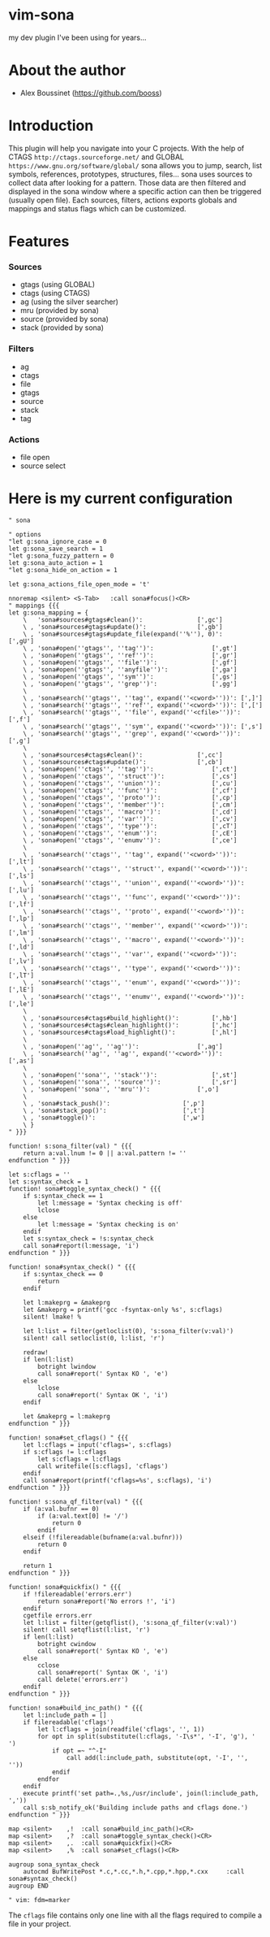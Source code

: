 vim-sona
========

my dev plugin I've been using for years...

About the author
=====

- Alex Boussinet (https://github.com/booss)

Introduction
=====

This plugin will help you navigate into your C projects.
With the help of CTAGS `http://ctags.sourceforge.net/` and GLOBAL `https://www.gnu.org/software/global/`
sona allows you to jump, search, list symbols, references, prototypes, structures, files...
sona uses sources to collect data after looking for a pattern.
Those data are then filtered and displayed in the sona window where a specific action can then be triggered (usually open file).
Each sources, filters, actions exports globals and mappings and status flags which can be customized.

Features
=====

### Sources

* gtags (using GLOBAL)
* ctags (using CTAGS)
* ag (using the silver searcher)
* mru (provided by sona)
* source (provided by sona)
* stack (provided by sona)

### Filters

* ag
* ctags
* file
* gtags
* source
* stack
* tag

### Actions

* file open
* source select

Here is my current configuration
=====

```vim
" sona

" options
"let g:sona_ignore_case = 0
let g:sona_save_search = 1
"let g:sona_fuzzy_pattern = 0
let g:sona_auto_action = 1
"let g:sona_hide_on_action = 1

let g:sona_actions_file_open_mode = 't'

nnoremap <silent> <S-Tab>	:call sona#focus()<CR>
" mappings {{{
let g:sona_mapping = {
	\   'sona#sources#gtags#clean()':				[',gc']
	\ , 'sona#sources#gtags#update()':				[',gb']
	\ , 'sona#sources#gtags#update_file(expand(''%''), 0)':		[',gU']
	\ , 'sona#open(''gtags'', ''tag'')':				[',gt']
	\ , 'sona#open(''gtags'', ''ref'')':				[',gr']
	\ , 'sona#open(''gtags'', ''file'')':				[',gf']
	\ , 'sona#open(''gtags'', ''anyfile'')':			[',ga']
	\ , 'sona#open(''gtags'', ''sym'')':				[',gs']
	\ , 'sona#open(''gtags'', ''grep'')':				[',gg']
	\
	\ , 'sona#search(''gtags'', ''tag'', expand(''<cword>''))':	[',]']
	\ , 'sona#search(''gtags'', ''ref'', expand(''<cword>''))':	[',[']
	\ , 'sona#search(''gtags'', ''file'', expand(''<cfile>''))':	[',f']
	\ , 'sona#search(''gtags'', ''sym'', expand(''<cword>''))':	[',s']
	\ , 'sona#search(''gtags'', ''grep'', expand(''<cword>''))':	[',g']
	\
	\ , 'sona#sources#ctags#clean()':				[',cc']
	\ , 'sona#sources#ctags#update()':				[',cb']
	\ , 'sona#open(''ctags'', ''tag'')':				[',ct']
	\ , 'sona#open(''ctags'', ''struct'')':				[',cs']
	\ , 'sona#open(''ctags'', ''union'')':				[',cu']
	\ , 'sona#open(''ctags'', ''func'')':				[',cf']
	\ , 'sona#open(''ctags'', ''proto'')':				[',cp']
	\ , 'sona#open(''ctags'', ''member'')':				[',cm']
	\ , 'sona#open(''ctags'', ''macro'')':				[',cd']
	\ , 'sona#open(''ctags'', ''var'')':				[',cv']
	\ , 'sona#open(''ctags'', ''type'')':				[',cT']
	\ , 'sona#open(''ctags'', ''enum'')':				[',cE']
	\ , 'sona#open(''ctags'', ''enumv'')':				[',ce']
	\
	\ , 'sona#search(''ctags'', ''tag'', expand(''<cword>''))':	[',lt']
	\ , 'sona#search(''ctags'', ''struct'', expand(''<cword>''))':	[',ls']
	\ , 'sona#search(''ctags'', ''union'', expand(''<cword>''))':	[',lu']
	\ , 'sona#search(''ctags'', ''func'', expand(''<cword>''))':	[',lf']
	\ , 'sona#search(''ctags'', ''proto'', expand(''<cword>''))':	[',lp']
	\ , 'sona#search(''ctags'', ''member'', expand(''<cword>''))':	[',lm']
	\ , 'sona#search(''ctags'', ''macro'', expand(''<cword>''))':	[',ld']
	\ , 'sona#search(''ctags'', ''var'', expand(''<cword>''))':	[',lv']
	\ , 'sona#search(''ctags'', ''type'', expand(''<cword>''))':	[',lT']
	\ , 'sona#search(''ctags'', ''enum'', expand(''<cword>''))':	[',lE']
	\ , 'sona#search(''ctags'', ''enumv'', expand(''<cword>''))':	[',le']
	\
	\ , 'sona#sources#ctags#build_highlight()':			[',hb']
	\ , 'sona#sources#ctags#clean_highlight()':			[',hc']
	\ , 'sona#sources#ctags#load_highlight()':			[',hl']
	\
	\ , 'sona#open(''ag'', ''ag'')':				[',ag']
	\ , 'sona#search(''ag'', ''ag'', expand(''<cword>''))':		[',as']
	\
	\ , 'sona#open(''sona'', ''stack'')':				[',st']
	\ , 'sona#open(''sona'', ''source'')':				[',sr']
	\ , 'sona#open(''sona'', ''mru'')':				[',o']
	\
	\ , 'sona#stack_push()':					[',p']
	\ , 'sona#stack_pop()':						[',t']
	\ , 'sona#toggle()':						[',w']
	\ }
" }}}

function! s:sona_filter(val) " {{{
	return a:val.lnum != 0 || a:val.pattern != ''
endfunction " }}}

let s:cflags = ''
let s:syntax_check = 1
function! sona#toggle_syntax_check() " {{{
	if s:syntax_check == 1
		let l:message = 'Syntax checking is off'
		lclose
	else
		let l:message = 'Syntax checking is on'
	endif
	let s:syntax_check = !s:syntax_check
	call sona#report(l:message, 'i')
endfunction " }}}

function! sona#syntax_check() " {{{
	if s:syntax_check == 0
		return
	endif

	let l:makeprg = &makeprg
	let &makeprg = printf('gcc -fsyntax-only %s', s:cflags)
	silent! lmake! %

	let l:list = filter(getloclist(0), 's:sona_filter(v:val)')
	silent! call setloclist(0, l:list, 'r')

	redraw!
	if len(l:list)
		botright lwindow
		call sona#report(' Syntax KO ', 'e')
	else
		lclose
		call sona#report(' Syntax OK ', 'i')
	endif

	let &makeprg = l:makeprg
endfunction " }}}

function! sona#set_cflags() " {{{
	let l:cflags = input('cflags=', s:cflags)
	if s:cflags != l:cflags
		let s:cflags = l:cflags
		call writefile([s:cflags], 'cflags')
	endif
	call sona#report(printf('cflags=%s', s:cflags), 'i')
endfunction " }}}

function! s:sona_qf_filter(val) " {{{
	if (a:val.bufnr == 0)
		if (a:val.text[0] != '/')
			return 0
		endif
	elseif (!filereadable(bufname(a:val.bufnr)))
		return 0
	endif

	return 1
endfunction " }}}

function! sona#quickfix() " {{{
	if !filereadable('errors.err')
		return sona#report('No errors !', 'i')
	endif
	cgetfile errors.err
	let l:list = filter(getqflist(), 's:sona_qf_filter(v:val)')
	silent! call setqflist(l:list, 'r')
	if len(l:list)
		botright cwindow
		call sona#report(' Syntax KO ', 'e')
	else
		cclose
		call sona#report(' Syntax OK ', 'i')
		call delete('errors.err')
	endif
endfunction " }}}

function! sona#build_inc_path() " {{{
	let l:include_path = []
	if filereadable('cflags')
		let l:cflags = join(readfile('cflags', '', 1))
		for opt in split(substitute(l:cflags, '-I\s*', '-I', 'g'), ' ')
			if opt =~ "^-I"
				call add(l:include_path, substitute(opt, '-I', '', ''))
			endif
		endfor
	endif
	execute printf('set path=.,%s,/usr/include', join(l:include_path, ','))
	call s:sb_notify_ok('Building include paths and cflags done.')
endfunction " }}}

map <silent>	,!	:call sona#build_inc_path()<CR>
map <silent>	,?	:call sona#toggle_syntax_check()<CR>
map <silent>	,.	:call sona#quickfix()<CR>
map <silent>	,%	:call sona#set_cflags()<CR>

augroup sona_syntax_check
	autocmd BufWritePost *.c,*.cc,*.h,*.cpp,*.hpp,*.cxx		:call sona#syntax_check()
augroup END

" vim: fdm=marker
```

The `cflags` file contains only one line with all the flags required to compile a file in your project.
